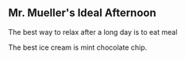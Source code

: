 ## Mr. Mueller's Ideal Afternoon

The best way to relax after a long day is to eat meal

The best ice cream is mint chocolate chip.